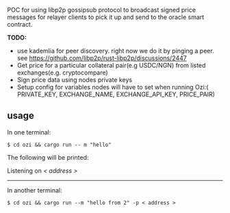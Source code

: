 POC for using libp2p gossipsub protocol to broadcast signed price messages for relayer clients to pick it up and send to the oracle smart contract.

**TODO:**
- use kademlia for peer discovery. right now we do it by pinging a peer. see https://github.com/libp2p/rust-libp2p/discussions/2447
- Get price for a particular collateral pair(e.g USDC/NGN) from listed exchanges(e.g. cryptocompare)
- Sign price data using nodes private keys
- Setup config for variables nodes will have to set when running Ozi:( PRIVATE_KEY, EXCHANGE_NAME, EXCHANGE_API_KEY, PRICE_PAIR)

## usage

In one terminal:

`$ cd ozi && cargo run -- m "hello"`

The following will be printed:

Listening on *< address >*

------

In another terminal:

`$ cd ozi && cargo run --m "hello from 2" -p < address >`



